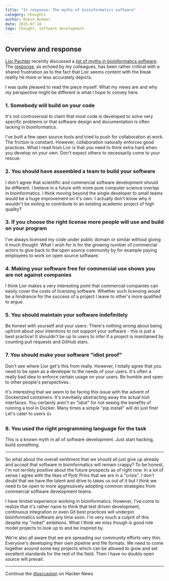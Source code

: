```yaml
---
title: "In response: The myths of bioinformatics software"
category: thoughts
author: Robin Andeer
date: 2015-07-18
tags: thought, software development
---
```


## Overview and response
[Lior Pachter][lior-twitter] recently discussed a [list of myths in bioinformatics software][myths]. The [response][titus-response], as echoed by my colleagues, has been rather critical with a shared frustration as to the fact that Loir seems content with the bleak reality he more or less accurately depicts.

I was quite pleased to read the piece myself. What my views are and why my perspective might be different is what I hope to convey here.

### 1. Somebody will build on your code
It's not controversial to claim that most code is developed to solve very specific problems or that software design and documentation is often lacking in bioinformatics.

I've built a few open source tools and tried to push for collaboration at work. The friction is constant. However, collaboration naturally enforces good practices. What I read from Lior is that you need to think extra hard when you develop on your own. Don't expect others to necessarily come to your rescue.

### 2. You should have assembled a team to build your software
I don't agree that scientific and commercial software development *should be* different. I believe in a future with more pure computer science overlap in bioinformatics. I think moving beyond the single developer to small teams would be a huge improvement on it's own. I actually don't know why it wouldn't be exiting to contribute to an existing academic project of high quality?

### 3. If you choose the right license more people will use and build on your program
I've always licensed my code under public domain or similar without giving it much thought. What I wish for is for the growing number of commercial actors to give back to the open source community by for example paying employees to work on open source software.

### 4. Making your software free for commercial use shows you are not against companies
I think Lior makes a very interesting point that commercial companies can easily cover the costs of licensing software. Whether such licensing would be a hindrance for the success of a project I leave to other's more qualified to argue.

### 5. You should maintain your software indefinitely
Be honest with yourself and your users. There's nothing wrong about being upfront about your intentions to not support your software - this is just a best practice! It shouldn't be up to users to infer if a project is maintained by counting pull requests and GitHub stars.

### 7. You should make your software "idiot proof"
Don't see where Lior get's this from really. However, I totally agree that you need to be open as a developer to the needs of your users. It's often a really bad idea to enforce certain usage on your users. Be humble and open to other people's perspectives.

It's interesting that we seem to be facing this issue with the advent of Dockerized  containers. It's inevitably abstracting away the actual tool interfaces. You certainly aren't an "idiot" for not seeing the benefits of running a tool in Docker. Many times a simple "pip install" will do just fine! Let's cater to users :thumbsup:

### 8. You used the right programming language for the task
This is a known myth in all of software development. Just start hacking, build something.

---------------------

So what about the overall sentiment that we should all just give up already and accept that software in bioinformatics will remain crappy? To be honest, I'm not terribly positive about the future prospects as of right now. In a lot of sense I agree with the likes of Pjotr Prins that we are in a "crisis". I don't doubt that we have the talent and drive to takes us out of it but I think we need to be open to more aggressively adopting common strategies from commercial software development teams.

I have limited experience working in bioinformatics. However, I've come to realize that it's rather naive to think that test driven development, continuous integration or even Git best practices will underpin bioinformatics software any time soon. I'm very much a culprit of this despite my "nobel" ambitions. What I think we miss though is good role model projects to look up to and be inspired by.

We're also all aware that we are spreading our community efforts very thin. Everyone's developing their own pipeline and file formats. We need to come together around some key projects which can be allowed to grow and set excellent standards for the rest of the field. Then I have no doubts open source will prevail.

---------------------

Continue the [disscussion][hn-source] on Hacker News


[hn-source]: https://news.ycombinator.com/item?id=9910267
[lior-twitter]: https://twitter.com/lpachter
[myths]: https://liorpachter.wordpress.com/2015/07/10/the-myths-of-bioinformatics-software/
[titus-response]: http://ivory.idyll.org/blog/2015-response-to-software-myths.html
